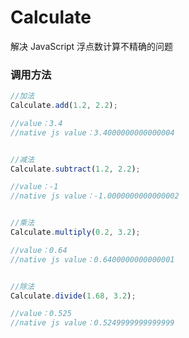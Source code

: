 # Calculate
解决 JavaScript 浮点数计算不精确的问题

### 调用方法
```javascript
//加法
Calculate.add(1.2, 2.2);

//value：3.4
//native js value：3.4000000000000004


//减法
Calculate.subtract(1.2, 2.2);

//value：-1
//native js value：-1.0000000000000002


//乘法
Calculate.multiply(0.2, 3.2);

//value：0.64
//native js value：0.6400000000000001


//除法
Calculate.divide(1.68, 3.2);

//value：0.525
//native js value：0.5249999999999999

```
